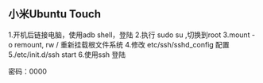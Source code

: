 ## 小米Ubuntu Touch

1.开机后链接电脑，使用adb shell，登陆
2.执行 sudo su ,切换到root
3.mount -o remount,  rw /  重新挂载根文件系统
4.修改 etc/ssh/sshd_config 配置
5./etc/init.d/ssh start 
6.使用ssh 登陆

密码：0000